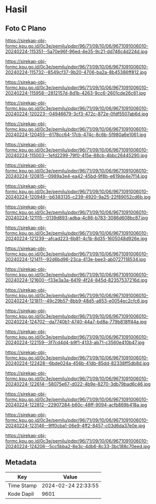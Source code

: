 # Hasil

## Foto C Plano

https://sirekap-obj-formc.kpu.go.id/0c3e/pemilu/pdpr/96/71/09/10/06/9671091006010-20240224-115351--5a70e96f-96ed-4e35-9c21-dd746c4d224d.jpg

https://sirekap-obj-formc.kpu.go.id/0c3e/pemilu/pdpr/96/71/09/10/06/9671091006010-20240224-115732--8549cf37-9b20-4706-ba2a-8b45386ff812.jpg

https://sirekap-obj-formc.kpu.go.id/0c3e/pemilu/pdpr/96/71/09/10/06/9671091006010-20240224-115958--2812157d-8d1b-4263-9cc6-2601cde26c61.jpg

https://sirekap-obj-formc.kpu.go.id/0c3e/pemilu/pdpr/96/71/09/10/06/9671091006010-20240224-120223--04946679-3cf3-472c-872e-0fdf5507ab6d.jpg

https://sirekap-obj-formc.kpu.go.id/0c3e/pemilu/pdpr/96/71/09/10/06/9671091006010-20240224-120455--6178cc64-17cb-474c-8c6b-5f980a6e1061.jpg

https://sirekap-obj-formc.kpu.go.id/0c3e/pemilu/pdpr/96/71/09/10/06/9671091006010-20240224-115003--1efd2299-79f0-415e-88cb-4bbc26445290.jpg

https://sirekap-obj-formc.kpu.go.id/0c3e/pemilu/pdpr/96/71/09/10/06/9671091006010-20240224-120815--0989a3e4-ea42-45bd-9f8b-e619de4e7f14.jpg

https://sirekap-obj-formc.kpu.go.id/0c3e/pemilu/pdpr/96/71/09/10/06/9671091006010-20240224-120949--b6383135-c239-4920-9a25-22f89052cd6b.jpg

https://sirekap-obj-formc.kpu.go.id/0c3e/pemilu/pdpr/96/71/09/10/06/9671091006010-20240224-121115--0139d893-adba-4c86-b783-3086d608bc87.jpg

https://sirekap-obj-formc.kpu.go.id/0c3e/pemilu/pdpr/96/71/09/10/06/9671091006010-20240224-121239--afcad223-6b81-4c1b-8d35-1605048d926e.jpg

https://sirekap-obj-formc.kpu.go.id/0c3e/pemilu/pdpr/96/71/09/10/06/9671091006010-20240224-121411--92d6bd96-23ca-413e-bee3-ab0727118534.jpg

https://sirekap-obj-formc.kpu.go.id/0c3e/pemilu/pdpr/96/71/09/10/06/9671091006010-20240224-121600--f33e3a3a-6419-4f24-845d-82357537216d.jpg

https://sirekap-obj-formc.kpu.go.id/0c3e/pemilu/pdpr/96/71/09/10/06/9671091006010-20240224-121811--49c29b57-8bb9-48d5-a853-e0054ec2cfc6.jpg

https://sirekap-obj-formc.kpu.go.id/0c3e/pemilu/pdpr/96/71/09/10/06/9671091006010-20240224-124702--da7740b1-4740-44a7-bd8a-779b818ff44a.jpg

https://sirekap-obj-formc.kpu.go.id/0c3e/pemilu/pdpr/96/71/09/10/06/9671091006010-20240224-122159--3f7cd4d4-b9f1-4133-ab71-c3560e410b47.jpg

https://sirekap-obj-formc.kpu.go.id/0c3e/pemilu/pdpr/96/71/09/10/06/9671091006010-20240224-122428--6bde024a-456b-41db-85dd-82338ff5db8d.jpg

https://sirekap-obj-formc.kpu.go.id/0c3e/pemilu/pdpr/96/71/09/10/06/9671091006010-20240224-122614--58075e67-d022-4b9e-8270-3db79bad6c46.jpg

https://sirekap-obj-formc.kpu.go.id/0c3e/pemilu/pdpr/96/71/09/10/06/9671091006010-20240224-122812--22907284-b60c-48ff-9094-acfb869b418a.jpg

https://sirekap-obj-formc.kpu.go.id/0c3e/pemilu/pdpr/96/71/09/10/06/9671091006010-20240224-123146--9ff0cba1-06e9-4ff2-8457-c03d6da37e0e.jpg

https://sirekap-obj-formc.kpu.go.id/0c3e/pemilu/pdpr/96/71/09/10/06/9671091006010-20240224-124206--5cc5bba2-8e3c-4db6-8c33-3bc188c70eed.jpg


## Metadata

| Key        | Value               |
| ---------- | ------------------- |
| Time Stamp | 2024-02-24 22:33:55 |
| Kode Dapil | 9601                |



